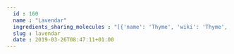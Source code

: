 ```yaml
---
  id : 160
  name : "Lavendar"
  ingredients_sharing_molecules : "[{'name': 'Thyme', 'wiki': 'Thyme', 'id': 269, 'category': 'Herb', 'common_molecules': [246728, 637566, 11230, 18827, 17100, 7439, 2758, 643820, 11527, 64685, 454, 1549026, 10430, 6654, 650, 6448, 8294, 20083, 180, 159055, 17525, 323, 8158, 325, 5355856]}, {'name': 'Ginger', 'wiki': 'Ginger', 'id': 333, 'category': 'Spice', 'common_molecules': [8175, 323, 246728, 637566, 17100, 7794, 7362, 2758, 643820, 11527, 64685, 454, 1549026, 6654, 3033866, 6448, 8103, 20083, 180, 159055, 650, 10819, 11230, 61098, 16441]}, {'name': 'Tea', 'wiki': 'Tea', 'id': 310, 'category': 'Plant', 'common_molecules': [8175, 8314, 246728, 637566, 8158, 18827, 17100, 7362, 454, 643820, 11527, 8892, 1549026, 10430, 6654, 650, 8103, 20083, 180, 17525, 323, 11230, 16441]}, {'name': 'Spearmint', 'wiki': 'Spearmint', 'id': 266, 'category': 'Herb', 'common_molecules': [7439, 8314, 10819, 7362, 180, 246728, 323, 637566, 11230, 10430, 650, 8294, 6448, 18827, 2758, 1549026, 11527, 64685, 6654, 16441, 454]}, {'name': 'Apple', 'wiki': 'Apple', 'id': 162, 'category': 'Fruit', 'common_molecules': [8175, 8314, 10430, 17525, 8892, 7362, 16872, 323, 637566, 11230, 8158, 650, 6654, 454, 17100, 11527, 180, 8103, 1549026, 20083]}]"
  slug : lavendar
  date : 2019-03-26T08:47:11+01:00
---
```



